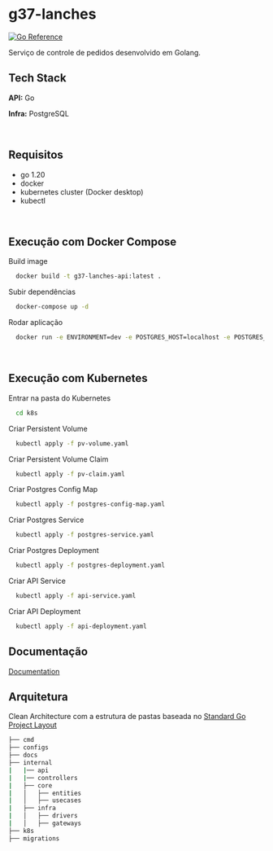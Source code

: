 # g37-lanches

[![Go Reference](https://pkg.go.dev/badge/golang.org/x/example.svg)](https://pkg.go.dev/golang.org/x/example)

Serviço de controle de pedidos desenvolvido em Golang.

## Tech Stack

**API:** Go

**Infra:** PostgreSQL

<br/>

## Requisitos

- go 1.20
- docker
- kubernetes cluster (Docker desktop)
- kubectl

<br/>

## Execução com Docker Compose

Build image

```bash
  docker build -t g37-lanches-api:latest .
```

Subir dependências
```bash
  docker-compose up -d
```

Rodar aplicação
```bash
  docker run -e ENVIRONMENT=dev -e POSTGRES_HOST=localhost -e POSTGRES_PORT=5432 -e POSTGRES_DB=g37_lanches -e POSTGRES_SSLMODE=disable -e POSTGRES_USER=admin -e POSTGRES_PASSWORD=admin -p 8080:8080 --network="host" g37-lanches-api:latest
```
<br/>

## Execução com Kubernetes

Entrar na pasta do Kubernetes
```bash
  cd k8s
```

Criar Persistent Volume
```bash
  kubectl apply -f pv-volume.yaml
```

Criar Persistent Volume Claim
```bash
  kubectl apply -f pv-claim.yaml
```

Criar Postgres Config Map
```bash
  kubectl apply -f postgres-config-map.yaml
```

Criar Postgres Service
```bash
  kubectl apply -f postgres-service.yaml
```

Criar Postgres Deployment
```bash
  kubectl apply -f postgres-deployment.yaml
```

Criar API Service
```bash
  kubectl apply -f api-service.yaml
```

Criar API Deployment
```bash
  kubectl apply -f api-deployment.yaml
```

## Documentação
[Documentation](https://github.com/IgorRamosBR/g37-techchallenge/tree/master/docs)


## Arquitetura
Clean Architecture com a estrutura de pastas baseada no [Standard Go Project Layout](https://github.com/golang-standards/project-layout#go-directories) 

```bash
├── cmd
├── configs
├── docs
├── internal
|   |── api
|   |── controllers
|   ├── core
|   │   ├── entities
|   │   ├── usecases
|   ├── infra
|   │   ├── drivers
|   │   ├── gateways
├── k8s
├── migrations
```